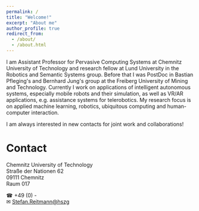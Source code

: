 ```yaml
---
permalink: /
title: "Welcome!"
excerpt: "About me"
author_profile: true
redirect_from: 
  - /about/
  - /about.html
---
```

I am Assistant Professor for Pervasive Computing Systems at Chemnitz University of Technology and research fellow at Lund University in the Robotics and Semantic Systems group. Before that I was PostDoc in Bastian Pfleging's and Bernhard Jung's group at the Freiberg University of Mining and Technology. Currently I work on applications of intelligent autonomous systems, especially mobile robots and their simulation, as well as VR/AR applications, e.g. assistance systems for telerobotics. My research focus is on applied machine learning, robotics, ubiquitous computing and human-computer interaction.

I am always interested in new contacts for joint work and collaborations!

Contact
======

Chemnitz University of Technology<br>
Straße der Nationen 62<br>
09111 Chemnitz<br>
Raum 017

☎ +49 (0) -<br>
✉ [Stefan.Reitmann@hszg](mailto:reitmann@mailbox.org?subject=[GitHub]%20Source%20Han%20Sans)








